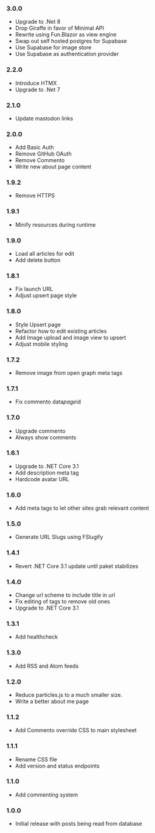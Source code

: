 ### 3.0.0

- Upgrade to .Net 8
- Drop Giraffe in favor of Minimal API
- Rewrite using Fun.Blazor as view engine
- Swap out self hosted postgres for Supabase
- Use Supabase for image store
- Use Supabase as authentication provider

### 2.2.0

- Introduce HTMX
- Upgrade to .Net 7

### 2.1.0

- Update mastodon links

### 2.0.0

- Add Basic Auth
- Remove GitHub OAuth
- Remove Commento
- Write new about page content

### 1.9.2

- Remove HTTPS

### 1.9.1

- Minify resources during runtime

### 1.9.0

- Load all articles for edit
- Add delete button

### 1.8.1

- Fix launch URL
- Adjust upsert page style

### 1.8.0

- Style Upsert page
- Refactor how to edit existing articles
- Add Image upload and image view to upsert
- Adjust mobile styling

### 1.7.2

- Remove image from open graph meta tags

### 1.7.1

- Fix commento data*page*id

### 1.7.0

- Upgrade commento
- Always show comments

### 1.6.1

- Upgrade to .NET Core 3.1
- Add description meta tag
- Hardcode avatar URL

### 1.6.0

- Add meta tags to let other sites grab relevant content

### 1.5.0

- Generate URL Slugs using FSlugify

### 1.4.1

- Revert .NET Core 3.1 update until paket stabilizes

### 1.4.0

- Change url scheme to include title in url
- Fix editing of tags to remove old ones
- Upgrade to .NET Core 3.1

### 1.3.1

- Add healthcheck

### 1.3.0

- Add RSS and Atom feeds

### 1.2.0

- Reduce particles.js to a much smaller size.
- Write a better about me page

### 1.1.2

- Add Commento override CSS to main stylesheet

### 1.1.1

- Rename CSS file
- Add version and status endpoints

### 1.1.0

- Add commenting system

### 1.0.0

- Initial release with posts being read from database
